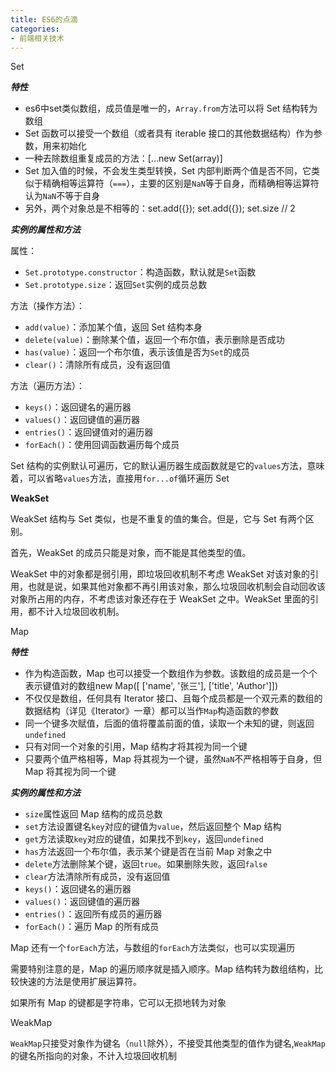 ```yaml
---
title: ES6的点滴
categories: 
- 前端相关技术
---
```


Set

 ***特性***

 - es6中set类似数组，成员值是唯一的，`Array.from`方法可以将 Set 结构转为数组
 - Set 函数可以接受一个数组（或者具有 iterable 接口的其他数据结构）作为参数，用来初始化
 - 一种去除数组重复成员的方法：[...new Set(array)]
 - Set 加入值的时候，不会发生类型转换，Set 内部判断两个值是否不同，它类似于精确相等运算符（`===`），主要的区别是`NaN`等于自身，而精确相等运算符认为`NaN`不等于自身
 - 另外，两个对象总是不相等的：set.add({}); set.add({}); set.size // 2

  ***实例的属性和方法***

 属性：

 - `Set.prototype.constructor`：构造函数，默认就是`Set`函数
 - `Set.prototype.size`：返回`Set`实例的成员总数

 方法（操作方法）：

 - `add(value)`：添加某个值，返回 Set 结构本身
 - `delete(value)`：删除某个值，返回一个布尔值，表示删除是否成功
 - `has(value)`：返回一个布尔值，表示该值是否为`Set`的成员
 - `clear()`：清除所有成员，没有返回值

 方法（遍历方法）：

 - `keys()`：返回键名的遍历器
 - `values()`：返回键值的遍历器
 - `entries()`：返回键值对的遍历器
 - `forEach()`：使用回调函数遍历每个成员

 Set 结构的实例默认可遍历，它的默认遍历器生成函数就是它的`values`方法，意味着，可以省略`values`方法，直接用`for...of`循环遍历 Set

 **WeakSet**

 WeakSet 结构与 Set 类似，也是不重复的值的集合。但是，它与 Set 有两个区别。

 首先，WeakSet 的成员只能是对象，而不能是其他类型的值。

 WeakSet 中的对象都是弱引用，即垃圾回收机制不考虑 WeakSet 对该对象的引用，也就是说，如果其他对象都不再引用该对象，那么垃圾回收机制会自动回收该对象所占用的内存，不考虑该对象还存在于 WeakSet 之中。WeakSet 里面的引用，都不计入垃圾回收机制。

Map

 ***特性***

 - 作为构造函数，Map 也可以接受一个数组作为参数。该数组的成员是一个个表示键值对的数组new Map([  ['name', '张三'],  ['title', 'Author']])
 - 不仅仅是数组，任何具有 Iterator 接口、且每个成员都是一个双元素的数组的数据结构（详见《Iterator》一章）都可以当作`Map`构造函数的参数
 - 同一个键多次赋值，后面的值将覆盖前面的值，读取一个未知的键，则返回`undefined`
 - 只有对同一个对象的引用，Map 结构才将其视为同一个键
 - 只要两个值严格相等，Map 将其视为一个键，虽然`NaN`不严格相等于自身，但 Map 将其视为同一个键

 ***实例的属性和方法***

 - `size`属性返回 Map 结构的成员总数
 - `set`方法设置键名`key`对应的键值为`value`，然后返回整个 Map 结构
 - `get`方法读取`key`对应的键值，如果找不到`key`，返回`undefined`
 - `has`方法返回一个布尔值，表示某个键是否在当前 Map 对象之中
 - `delete`方法删除某个键，返回`true`。如果删除失败，返回`false`
 - `clear`方法清除所有成员，没有返回值
 - `keys()`：返回键名的遍历器
 - `values()`：返回键值的遍历器
 - `entries()`：返回所有成员的遍历器
 - `forEach()`：遍历 Map 的所有成员

 Map 还有一个`forEach`方法，与数组的`forEach`方法类似，也可以实现遍历

 需要特别注意的是，Map 的遍历顺序就是插入顺序。Map 结构转为数组结构，比较快速的方法是使用扩展运算符。

 如果所有 Map 的键都是字符串，它可以无损地转为对象

 WeakMap

 `WeakMap`只接受对象作为键名（`null`除外），不接受其他类型的值作为键名,`WeakMap`的键名所指向的对象，不计入垃圾回收机制



